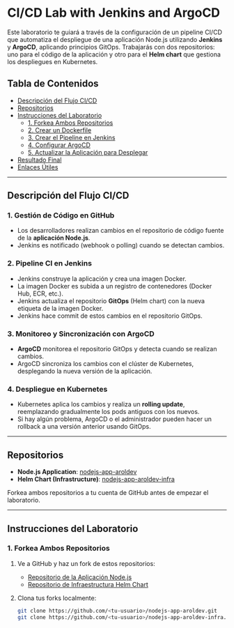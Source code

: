 # CI/CD Lab with Jenkins and ArgoCD

Este laboratorio te guiará a través de la configuración de un pipeline CI/CD que automatiza el despliegue de una aplicación Node.js utilizando **Jenkins** y **ArgoCD**, aplicando principios GitOps. Trabajarás con dos repositorios: uno para el código de la aplicación y otro para el **Helm chart** que gestiona los despliegues en Kubernetes.

## Tabla de Contenidos

- [Descripción del Flujo CI/CD](#descripción-del-flujo-cicd)
- [Repositorios](#repositorios)
- [Instrucciones del Laboratorio](#instrucciones-del-laboratorio)
  - [1. Forkea Ambos Repositorios](#1-forkea-ambos-repositorios)
  - [2. Crear un Dockerfile](#2-crear-un-dockerfile)
  - [3. Crear el Pipeline en Jenkins](#3-crear-el-pipeline-en-jenkins)
  - [4. Configurar ArgoCD](#4-configurar-argocd)
  - [5. Actualizar la Aplicación para Desplegar](#5-actualizar-la-aplicación-para-desplegar)
- [Resultado Final](#resultado-final)
- [Enlaces Útiles](#enlaces-útiles)

---

## Descripción del Flujo CI/CD

### 1. **Gestión de Código en GitHub**
   - Los desarrolladores realizan cambios en el repositorio de código fuente de la **aplicación Node.js**.
   - Jenkins es notificado (webhook o polling) cuando se detectan cambios.

### 2. **Pipeline CI en Jenkins**
   - Jenkins construye la aplicación y crea una imagen Docker.
   - La imagen Docker es subida a un registro de contenedores (Docker Hub, ECR, etc.).
   - Jenkins actualiza el repositorio **GitOps** (Helm chart) con la nueva etiqueta de la imagen Docker.
   - Jenkins hace commit de estos cambios en el repositorio GitOps.

### 3. **Monitoreo y Sincronización con ArgoCD**
   - **ArgoCD** monitorea el repositorio GitOps y detecta cuando se realizan cambios.
   - ArgoCD sincroniza los cambios con el clúster de Kubernetes, desplegando la nueva versión de la aplicación.

### 4. **Despliegue en Kubernetes**
   - Kubernetes aplica los cambios y realiza un **rolling update**, reemplazando gradualmente los pods antiguos con los nuevos.
   - Si hay algún problema, ArgoCD o el administrador pueden hacer un rollback a una versión anterior usando GitOps.

---

## Repositorios

- **Node.js Application**: [nodejs-app-aroldev](https://github.com/aroldev/nodejs-app-aroldev)
- **Helm Chart (Infrastructure)**: [nodejs-app-aroldev-infra](https://github.com/aroldev/nodejs-app-aroldev-infra)

Forkea ambos repositorios a tu cuenta de GitHub antes de empezar el laboratorio.

---

## Instrucciones del Laboratorio

### 1. Forkea Ambos Repositorios

1. Ve a GitHub y haz un fork de estos repositorios:
   - [Repositorio de la Aplicación Node.js](https://github.com/aroldev/nodejs-app-aroldev)
   - [Repositorio de Infraestructura Helm Chart](https://github.com/aroldev/nodejs-app-aroldev-infra)

2. Clona tus forks localmente:
   ```bash
   git clone https://github.com/<tu-usuario>/nodejs-app-aroldev.git
   git clone https://github.com/<tu-usuario>/nodejs-app-aroldev-infra.git